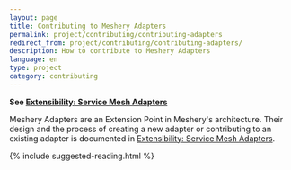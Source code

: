 ```yaml
---
layout: page
title: Contributing to Meshery Adapters
permalink: project/contributing/contributing-adapters
redirect_from: project/contributing/contributing-adapters/
description: How to contribute to Meshery Adapters
language: en
type: project
category: contributing
---
```


**See [Extensibility: Service Mesh Adapters]({{site.baseurl}}/extensibility/adapters)**

Meshery Adapters are an Extension Point in Meshery's architecture. Their design and the process of creating a new adapter or contributing to an existing adapter is documented in [Extensibility: Service Mesh Adapters]({{site.baseurl}}/extensibility/adapters).

{% include suggested-reading.html %}
